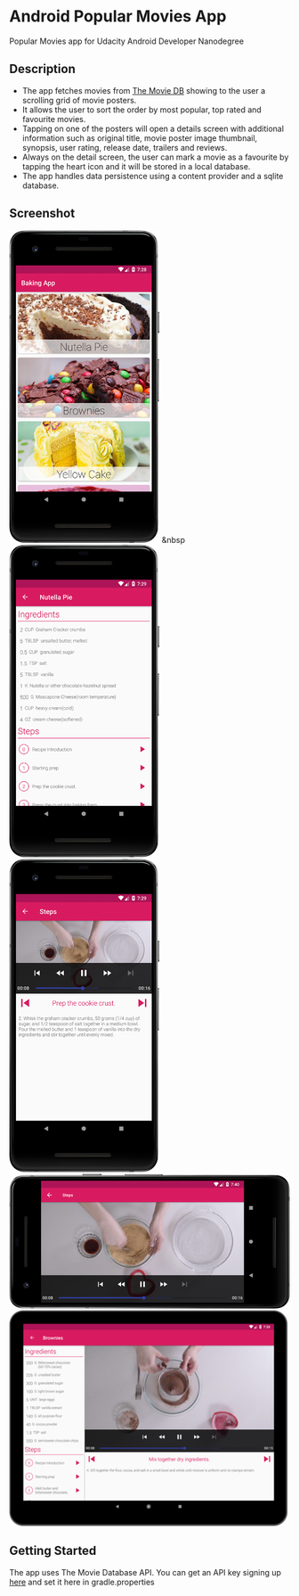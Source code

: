 # Android Popular Movies App
Popular Movies app for Udacity Android Developer Nanodegree
## Description
- The app fetches movies from <a href="https://www.themoviedb.org" target="_blank">The Movie DB</a> showing to the user a scrolling grid of movie posters. 
- It allows the user to sort the order by most popular, top rated and favourite movies. 
- Tapping on one of the posters will open a details screen with additional information such as original title, movie poster image thumbnail, synopsis, user rating, release date, trailers and reviews. 
- Always on the detail screen, the user can mark a movie as a favourite by tapping the heart icon and it will be stored in a local database. 
- The app handles data persistence using a content provider and a sqlite database.
## Screenshot
<img src="https://github.com/simoneconigliaro/android_baking_app/blob/master/screenshot01.png" width="270"/> &nbsp <img src="https://github.com/simoneconigliaro/android_baking_app/blob/master/screenshot02.png" width="270"/><img src="https://github.com/simoneconigliaro/android_baking_app/blob/master/screenshot03.png" width="270"/>
<img src="https://github.com/simoneconigliaro/android_baking_app/blob/master/screenshot04.png" width="1000"/>
<img src="https://github.com/simoneconigliaro/android_baking_app/blob/master/screenshot05.png" width="500"/>
## Getting Started
The app uses The Movie Database API. You can get an API key signing up <a href="https://www.themoviedb.org/account/signup?language=en-EN" target="_blank">here</a> and set it here in gradle.properties

